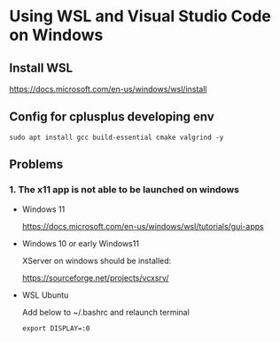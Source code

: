 # Using WSL and Visual Studio Code on Windows

## Install WSL
https://docs.microsoft.com/en-us/windows/wsl/install

## Config for cplusplus developing env
```
sudo apt install gcc build-essential cmake valgrind -y
```
## Problems
### 1. The x11 app is not able to be launched on windows

* Windows 11

    https://docs.microsoft.com/en-us/windows/wsl/tutorials/gui-apps

* Windows 10 or early Windows11

    XServer on windows should be installed:

    https://sourceforge.net/projects/vcxsrv/

* WSL Ubuntu

    Add below to ~/.bashrc and relaunch terminal

    ```
    export DISPLAY=:0
    ```
